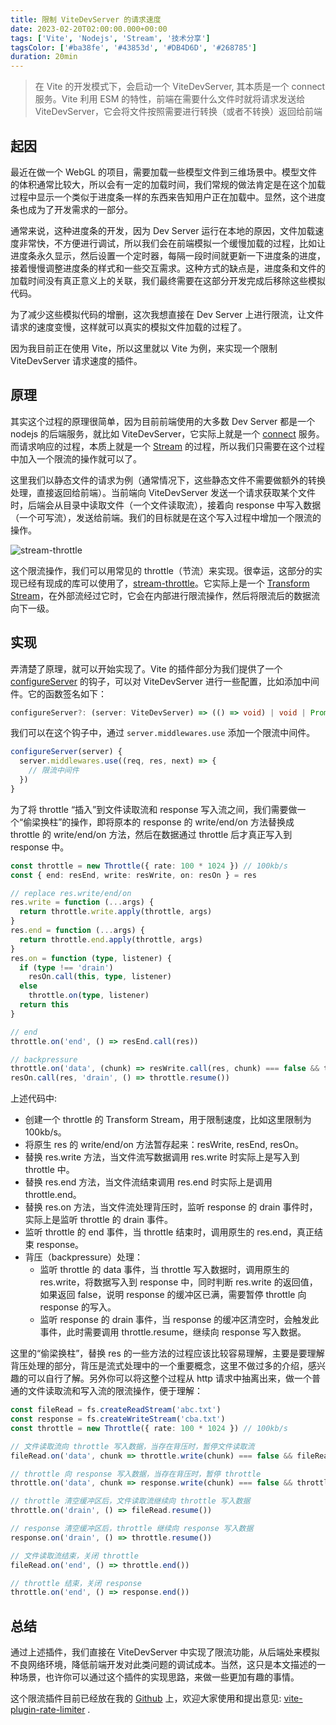 ```yaml
---
title: 限制 ViteDevServer 的请求速度
date: 2023-02-20T02:00:00.000+00:00
tags: ['Vite', 'Nodejs', 'Stream', '技术分享']
tagsColor: ['#ba38fe', '#43853d', '#DB4D6D', '#268785']
duration: 20min
---
```


<blockquote>
在 Vite 的开发模式下，会启动一个 ViteDevServer, 其本质是一个 connect 服务。Vite 利用 ESM 的特性，前端在需要什么文件时就将请求发送给 ViteDevServer，它会将文件按照需要进行转换（或者不转换）返回给前端
</blockquote>

## 起因

最近在做一个 WebGL 的项目，需要加载一些模型文件到三维场景中。模型文件的体积通常比较大，所以会有一定的加载时间，我们常规的做法肯定是在这个加载过程中显示一个类似于进度条一样的东西来告知用户正在加载中。显然，这个进度条也成为了开发需求的一部分。

通常来说，这种进度条的开发，因为 Dev Server 运行在本地的原因，文件加载速度非常快，不方便进行调试，所以我们会在前端模拟一个缓慢加载的过程，比如让进度条永久显示，然后设置一个定时器，每隔一段时间就更新一下进度条的进度，接着慢慢调整进度条的样式和一些交互需求。这种方式的缺点是，进度条和文件的加载时间没有真正意义上的关联，我们最终需要在这部分开发完成后移除这些模拟代码。

为了减少这些模拟代码的增删，这次我想直接在 Dev Server 上进行限流，让文件请求的速度变慢，这样就可以真实的模拟文件加载的过程了。

因为我目前正在使用 <vscode-icons-file-type-vite /> Vite，所以这里就以 Vite 为例，来实现一个限制 ViteDevServer 请求速度的插件。

## 原理

其实这个过程的原理很简单，因为目前前端使用的大多数 Dev Server 都是一个 nodejs 的后端服务，就比如 ViteDevServer，它实际上就是一个 [connect](https://github.com/senchalabs/connect) 服务。而请求响应的过程，本质上就是一个 [Stream](https://nodejs.org/api/stream.html) 的过程，所以我们只需要在这个过程中加入一个限流的操作就可以了。

这里我们以静态文件的请求为例（通常情况下，这些静态文件不需要做额外的转换处理，直接返回给前端）。当前端向 ViteDevServer 发送一个请求获取某个文件时，后端会从目录中读取文件（一个文件读取流），接着向 response 中写入数据（一个可写流），发送给前端。我们的目标就是在这个写入过程中增加一个限流的操作。

![stream-throttle](/images/vite-rate-limiter-1.jpg)

这个限流操作，我们可以用常见的 throttle（节流）来实现。很幸运，这部分的实现已经有现成的库可以使用了，[stream-throttle](https://www.npmjs.com/package/stream-throttle)。它实际上是一个 [Transform Stream](https://nodejs.org/api/stream.html#stream_class_stream_transform)，在外部流经过它时，它会在内部进行限流操作，然后将限流后的数据流向下一级。

## 实现

弄清楚了原理，就可以开始实现了。Vite 的插件部分为我们提供了一个 [configureServer](https://vitejs.dev/guide/api-plugin.html#configureserver) 的钩子，可以对 ViteDevServer 进行一些配置，比如添加中间件。它的函数签名如下：

```ts
configureServer?: (server: ViteDevServer) => (() => void) | void | Promise<(() => void) | void>
```

我们可以在这个钩子中，通过 `server.middlewares.use` 添加一个限流中间件。

```ts
configureServer(server) {
  server.middlewares.use((req, res, next) => {
    // 限流中间件
  })
}
```
为了将 throttle “插入”到文件读取流和 response 写入流之间，我们需要做一个“偷梁换柱”的操作，即将原本的 response 的 write/end/on 方法替换成 throttle 的 write/end/on 方法，然后在数据通过 throttle 后才真正写入到 response 中。

```ts
const throttle = new Throttle({ rate: 100 * 1024 }) // 100kb/s
const { end: resEnd, write: resWrite, on: resOn } = res

// replace res.write/end/on
res.write = function (...args) {
  return throttle.write.apply(throttle, args)
}
res.end = function (...args) {
  return throttle.end.apply(throttle, args)
}
res.on = function (type, listener) {
  if (type !== 'drain')
    resOn.call(this, type, listener)
  else
    throttle.on(type, listener)
  return this
}

// end
throttle.on('end', () => resEnd.call(res))

// backpressure
throttle.on('data', (chunk) => resWrite.call(res, chunk) === false && throttle.pause())
resOn.call(res, 'drain', () => throttle.resume())
```
上述代码中:
- 创建一个 throttle 的 Transform Stream，用于限制速度，比如这里限制为 100kb/s。
- 将原生 res 的 write/end/on 方法暂存起来：resWrite, resEnd, resOn。
- 替换 res.write 方法，当文件流写数据调用 res.write 时实际上是写入到 throttle 中。
- 替换 res.end 方法，当文件流结束调用 res.end 时实际上是调用 throttle.end。
- 替换 res.on 方法，当文件流处理背压时，监听 response 的 drain 事件时，实际上是监听 throttle 的 drain 事件。
- 监听 throttle 的 end 事件，当 throttle 结束时，调用原生的 res.end，真正结束 response。
- 背压（backpressure）处理：
  - 监听 throttle 的 data 事件，当 throttle 写入数据时，调用原生的 res.write，将数据写入到 response 中，同时判断 res.write 的返回值，如果返回 false，说明 response 的缓冲区已满，需要暂停 throttle 向 response 的写入。
  - 监听 response 的 drain 事件，当 response 的缓冲区清空时，会触发此事件，此时需要调用 throttle.resume，继续向 response 写入数据。

这里的“偷梁换柱”，替换 res 的一些方法的过程应该比较容易理解，主要是要理解背压处理的部分，背压是流式处理中的一个重要概念，这里不做过多的介绍，感兴趣的可以自行了解。另外你可以将这整个过程从 http 请求中抽离出来，做一个普通的文件读取流和写入流的限流操作，便于理解：

```ts
const fileRead = fs.createReadStream('abc.txt')
const response = fs.createWriteStream('cba.txt')
const throttle = new Throttle({ rate: 100 * 1024 }) // 100kb/s

// 文件读取流向 throttle 写入数据，当存在背压时，暂停文件读取流
fileRead.on('data', chunk => throttle.write(chunk) === false && fileRead.pause())

// throttle 向 response 写入数据，当存在背压时，暂停 throttle
throttle.on('data', chunk => response.write(chunk) === false && throttle.pause())

// throttle 清空缓冲区后，文件读取流继续向 throttle 写入数据
throttle.on('drain', () => fileRead.resume())

// response 清空缓冲区后，throttle 继续向 response 写入数据
response.on('drain', () => throttle.resume())

// 文件读取流结束，关闭 throttle
fileRead.on('end', () => throttle.end())

// throttle 结束，关闭 response
throttle.on('end', () => response.end())
```

## 总结

通过上述插件，我们直接在 ViteDevServer 中实现了限流功能，从后端处来模拟不良网络环境，降低前端开发对此类问题的调试成本。当然，这只是本文描述的一种场景，也许你可以通过这个插件的实现思路，来做一些更加有趣的事情。

这个限流插件目前已经放在我的 <mdi-github /> [Github](https://github.com/ArcherGu) 上，欢迎大家使用和提出意见: [vite-plugin-rate-limiter](https://github.com/ArcherGu/vite-plugin-rate-limiter.git) .



